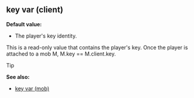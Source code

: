 ## key var (client)

**Default value:**
+   The player\'s key identity.


This is a read-only value that contains the player\'s key. Once
the player is attached to a mob M, M.key == M.client.key.

> [!TIP] 
> **See also:**
> +   [key var (mob)](/ref/mob/var/key.md) 